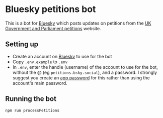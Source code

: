# Bluesky petitions bot

This is a bot for [Bluesky](https://bsky.social) which posts updates on petitions from the [UK Government and Parliament petitions](https://petition.parliament.uk/) website.

## Setting up

- Create an account on [Bluesky](https://bsky.social) to use for the bot
- Copy `.env.example` to `.env`
- In `.env`, enter the handle (username) of the account to use for the bot, without the @ (eg `petitions.bsky.social`), and a password. I strongly suggest you create an [app password](https://bsky.app/settings/app-passwords) for this rather than using the account's main password.

## Running the bot

```sh
npm run processPetitions
```
